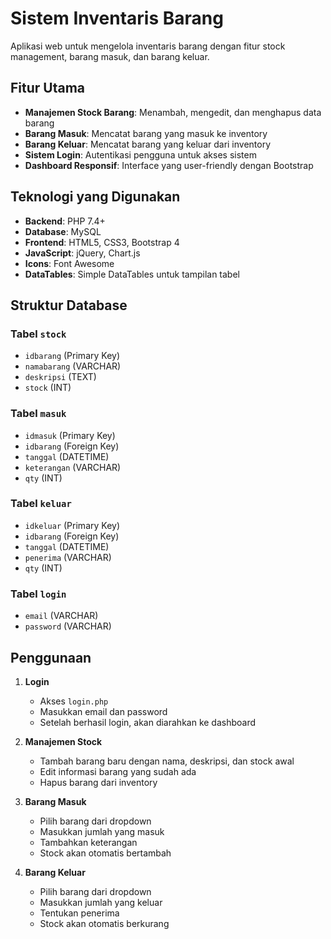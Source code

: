 # Sistem Inventaris Barang

Aplikasi web untuk mengelola inventaris barang dengan fitur stock management, barang masuk, dan barang keluar.

## Fitur Utama

- **Manajemen Stock Barang**: Menambah, mengedit, dan menghapus data barang
- **Barang Masuk**: Mencatat barang yang masuk ke inventory
- **Barang Keluar**: Mencatat barang yang keluar dari inventory
- **Sistem Login**: Autentikasi pengguna untuk akses sistem
- **Dashboard Responsif**: Interface yang user-friendly dengan Bootstrap

## Teknologi yang Digunakan

- **Backend**: PHP 7.4+
- **Database**: MySQL
- **Frontend**: HTML5, CSS3, Bootstrap 4
- **JavaScript**: jQuery, Chart.js
- **Icons**: Font Awesome
- **DataTables**: Simple DataTables untuk tampilan tabel

## Struktur Database

### Tabel `stock`
- `idbarang` (Primary Key)
- `namabarang` (VARCHAR)
- `deskripsi` (TEXT)
- `stock` (INT)

### Tabel `masuk`
- `idmasuk` (Primary Key)
- `idbarang` (Foreign Key)
- `tanggal` (DATETIME)
- `keterangan` (VARCHAR)
- `qty` (INT)

### Tabel `keluar`
- `idkeluar` (Primary Key)
- `idbarang` (Foreign Key)
- `tanggal` (DATETIME)
- `penerima` (VARCHAR)
- `qty` (INT)

### Tabel `login`
- `email` (VARCHAR)
- `password` (VARCHAR)


## Penggunaan

1. **Login**
   - Akses `login.php`
   - Masukkan email dan password
   - Setelah berhasil login, akan diarahkan ke dashboard

2. **Manajemen Stock**
   - Tambah barang baru dengan nama, deskripsi, dan stock awal
   - Edit informasi barang yang sudah ada
   - Hapus barang dari inventory

3. **Barang Masuk**
   - Pilih barang dari dropdown
   - Masukkan jumlah yang masuk
   - Tambahkan keterangan
   - Stock akan otomatis bertambah

4. **Barang Keluar**
   - Pilih barang dari dropdown
   - Masukkan jumlah yang keluar
   - Tentukan penerima
   - Stock akan otomatis berkurang


